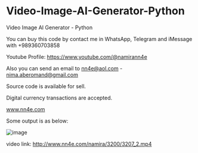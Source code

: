 # Video-Image-AI-Generator-Python
Video Image AI Generator - Python

You can buy this code by contact me in WhatsApp, Telegram and iMessage with +989360703858

Youtube Profile: https://www.youtube.com/@namirann4e

Also you can send an email to nn4e@aol.com - nima.aberomand@gmail.com

Source code is available for sell.

Digital currency transactions are accepted.

www.nn4e.com

Some output is as below:

![image](https://github.com/user-attachments/assets/eb3d3845-406a-4663-a14d-9cade9f45bdc)

video link: http://www.nn4e.com/namira/3200/3207_2.mp4
